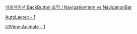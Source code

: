 
[네비게이션 BackButton 조작 / NavigationItem vs NavigationBar](https://wlgusdn700.tistory.com/78)

[AutoLayout - 1](https://wlgusdn700.tistory.com/56?category=909318)

[UIView-Animate - 1](https://wlgusdn700.tistory.com/80)

